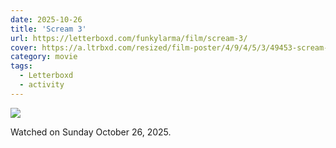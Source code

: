 ```yaml
---
date: 2025-10-26
title: 'Scream 3'
url: https://letterboxd.com/funkylarma/film/scream-3/
cover: https://a.ltrbxd.com/resized/film-poster/4/9/4/5/3/49453-scream-3-0-600-0-900-crop.jpg?v=7ba5075018
category: movie
tags:
  - Letterboxd
  - activity
---
```


<!-- @format -->

![](https://a.ltrbxd.com/resized/film-poster/4/9/4/5/3/49453-scream-3-0-600-0-900-crop.jpg?v=7ba5075018)

Watched on Sunday October 26, 2025.
